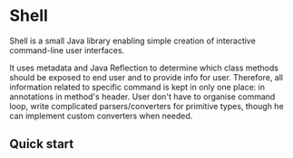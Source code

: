 # Shell
Shell is a small Java library enabling simple creation of interactive command-line user interfaces.

It uses metadata and Java Reflection to determine which class methods should be exposed to end user and to provide info 
for user. Therefore, all information related to specific command is kept in only one place: in annotations in method's 
header. User don't have to organise command loop, write complicated parsers/converters for primitive types, though he 
can implement custom converters when needed.

## Quick start
